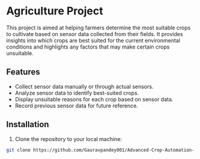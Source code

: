 # Agriculture Project

This project is aimed at helping farmers determine the most suitable crops to cultivate based on sensor data collected from their fields. It provides insights into which crops are best suited for the current environmental conditions and highlights any factors that may make certain crops unsuitable.

## Features

- Collect sensor data manually or through actual sensors.
- Analyze sensor data to identify best-suited crops.
- Display unsuitable reasons for each crop based on sensor data.
- Record previous sensor data for future reference.

## Installation

1. Clone the repository to your local machine:

```bash
git clone https://github.com/Gauravpandey001/Advanced-Crop-Automation-

